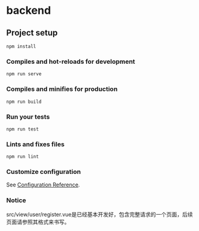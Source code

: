 # backend

## Project setup
```
npm install
```

### Compiles and hot-reloads for development
```
npm run serve
```

### Compiles and minifies for production
```
npm run build
```

### Run your tests
```
npm run test
```

### Lints and fixes files
```
npm run lint
```

### Customize configuration
See [Configuration Reference](https://cli.vuejs.org/config/).

### Notice
src/view/user/register.vue是已经基本开发好，包含完整请求的一个页面，后续页面请参照其格式来书写。

